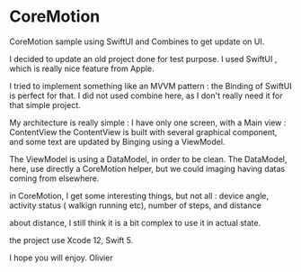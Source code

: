 # CoreMotion
CoreMotion sample using SwiftUI and Combines to get update on UI.

I decided to update an old project done for test purpose.
I used SwiftUI , which is really nice feature from Apple.

I tried to implement something like an MVVM pattern : the Binding of SwiftUI is perfect for that.
I did not used combine here, as I don't really need it for that simple project.

My architecture is really simple :
I have only one screen, with a Main view : ContentView
the ContentView is built with several graphical component, and some text are updated by Binging using a ViewModel.

The ViewModel is using a DataModel, in order to be clean.
The DataModel, here, use directly a CoreMotion helper, but we could imaging having datas coming from elsewhere.

in CoreMotion, I get some interesting things, but not all :
device angle, activity status ( walkign running etc), number of steps, and distance

about distance, I still think it is a bit complex to use it in actual state.

the project use Xcode 12, Swift 5.

I hope you will enjoy.
Olivier



